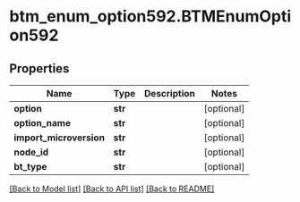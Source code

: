 # btm_enum_option592.BTMEnumOption592

## Properties
Name | Type | Description | Notes
------------ | ------------- | ------------- | -------------
**option** | **str** |  | [optional] 
**option_name** | **str** |  | [optional] 
**import_microversion** | **str** |  | [optional] 
**node_id** | **str** |  | [optional] 
**bt_type** | **str** |  | [optional] 

[[Back to Model list]](../README.md#documentation-for-models) [[Back to API list]](../README.md#documentation-for-api-endpoints) [[Back to README]](../README.md)



